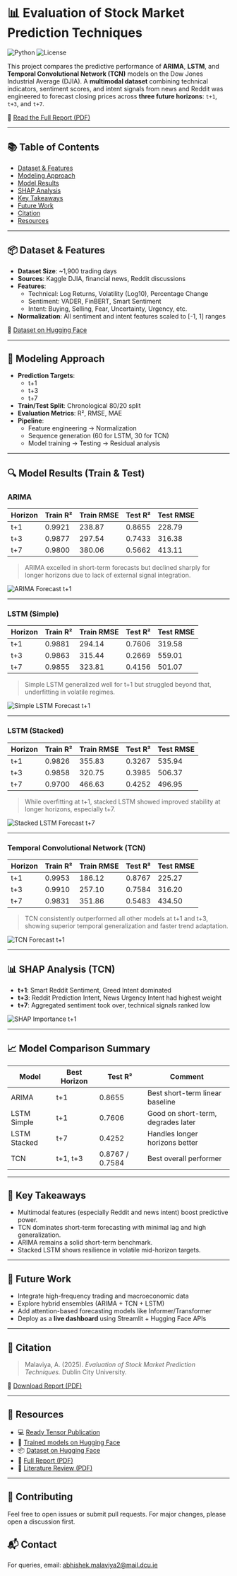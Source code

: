 # 📊 Evaluation of Stock Market Prediction Techniques 
![Python](https://img.shields.io/badge/Python-3.11-blue)
![License](https://img.shields.io/badge/License-MIT-green)

This project compares the predictive performance of **ARIMA**, **LSTM**, and **Temporal Convolutional Network (TCN)** models on the Dow Jones Industrial Average (DJIA). A **multimodal dataset** combining technical indicators, sentiment scores, and intent signals from news and Reddit was engineered to forecast closing prices across **three future horizons**: `t+1`, `t+3`, and `t+7`.

📄 [Read the Full Report (PDF)](https://github.com/abhimlv/ESMPT/blob/main/Documentation/Report/Evaluation_of_Stock_Market_Prediction_Techniques_Report___Abhishek_Malaviya%20(1).pdf)

---

## 📚 Table of Contents
- [Dataset & Features](#-dataset--features)
- [Modeling Approach](#-modeling-approach)
- [Model Results](#-model-results-train--test)
- [SHAP Analysis](#-shap-analysis-tcn)
- [Key Takeaways](#-key-takeaways)
- [Future Work](#-future-work)
- [Citation](#-citation)
- [Resources](#-resources)

---

## 📦 Dataset & Features

- **Dataset Size**: ~1,900 trading days
- **Sources**: Kaggle DJIA, financial news, Reddit discussions
- **Features**:
  - Technical: Log Returns, Volatility (Log10), Percentage Change
  - Sentiment: VADER, FinBERT, Smart Sentiment
  - Intent: Buying, Selling, Fear, Uncertainty, Urgency, etc.
- **Normalization**: All sentiment and intent features scaled to [-1, 1] ranges

📂 [Dataset on Hugging Face](https://huggingface.co/datasets/abhimlv/ESMPT-Dataset)

---

## 🧪 Modeling Approach

- **Prediction Targets**:
  - t+1
  - t+3
  - t+7
- **Train/Test Split**: Chronological 80/20 split
- **Evaluation Metrics**: R², RMSE, MAE
- **Pipeline**:
  - Feature engineering → Normalization
  - Sequence generation (60 for LSTM, 30 for TCN)
  - Model training → Testing → Residual analysis

---

## 🔍 Model Results (Train & Test)

### ARIMA

| Horizon | Train R² | Train RMSE | Test R² | Test RMSE |
|---------|----------|------------|---------|-----------|
| t+1     | 0.9921   | 238.87     | 0.8655  | 228.79    |
| t+3     | 0.9877   | 297.54     | 0.7433  | 316.38    |
| t+7     | 0.9800   | 380.06     | 0.5662  | 413.11    |

> ARIMA excelled in short-term forecasts but declined sharply for longer horizons due to lack of external signal integration.

![ARIMA Forecast t+1](https://raw.githubusercontent.com/abhimlv/ESMPT/main/Plots/arima_test_t_plus_1.png)

---

### LSTM (Simple)

| Horizon | Train R² | Train RMSE | Test R² | Test RMSE |
|---------|----------|------------|---------|-----------|
| t+1     | 0.9881   | 294.14     | 0.7606  | 319.58    |
| t+3     | 0.9863   | 315.44     | 0.2669  | 559.01    |
| t+7     | 0.9855   | 323.81     | 0.4156  | 501.07    |

> Simple LSTM generalized well for t+1 but struggled beyond that, underfitting in volatile regimes.

![Simple LSTM Forecast t+1](https://raw.githubusercontent.com/abhimlv/ESMPT/main/Plots/lstm_test_t_plus_1_simple.png)

---

### LSTM (Stacked)

| Horizon | Train R² | Train RMSE | Test R² | Test RMSE |
|---------|----------|------------|---------|-----------|
| t+1     | 0.9826   | 355.83     | 0.3267  | 535.94    |
| t+3     | 0.9858   | 320.75     | 0.3985  | 506.37    |
| t+7     | 0.9700   | 466.63     | 0.4252  | 496.95    |

> While overfitting at t+1, stacked LSTM showed improved stability at longer horizons, especially t+7.

![Stacked LSTM Forecast t+7](https://raw.githubusercontent.com/abhimlv/ESMPT/main/Plots/lstm_test_t_plus_7_stacked.png)

---

### Temporal Convolutional Network (TCN)

| Horizon | Train R² | Train RMSE | Test R² | Test RMSE |
|---------|----------|------------|---------|-----------|
| t+1     | 0.9953   | 186.12     | 0.8767  | 225.27    |
| t+3     | 0.9910   | 257.10     | 0.7584  | 316.20    |
| t+7     | 0.9831   | 351.86     | 0.5483  | 434.50    |

> TCN consistently outperformed all other models at t+1 and t+3, showing superior temporal generalization and faster trend adaptation.

![TCN Forecast t+1](https://raw.githubusercontent.com/abhimlv/ESMPT/main/Plots/tcn_test_t_plus_1.png)

---

## 📊 SHAP Analysis (TCN)

- **t+1**: Smart Reddit Sentiment, Greed Intent dominated  
- **t+3**: Reddit Prediction Intent, News Urgency Intent had highest weight  
- **t+7**: Aggregated sentiment took over, technical signals ranked low

![SHAP Importance t+1](https://raw.githubusercontent.com/abhimlv/ESMPT/main/Plots/tcn_logret_tplus1_shap_kernel.png)

---

## 📈 Model Comparison Summary

| Model       | Best Horizon | Test R² | Comment                        |
|-------------|--------------|---------|--------------------------------|
| ARIMA       | t+1          | 0.8655  | Best short-term linear baseline |
| LSTM Simple | t+1          | 0.7606  | Good on short-term, degrades later |
| LSTM Stacked| t+7          | 0.4252  | Handles longer horizons better |
| TCN         | t+1, t+3     | 0.8767 / 0.7584 | Best overall performer |

---

## 🧠 Key Takeaways

- Multimodal features (especially Reddit and news intent) boost predictive power.
- TCN dominates short-term forecasting with minimal lag and high generalization.
- ARIMA remains a solid short-term benchmark.
- Stacked LSTM shows resilience in volatile mid-horizon targets.

---

## 🚀 Future Work

- Integrate high-frequency trading and macroeconomic data
- Explore hybrid ensembles (ARIMA + TCN + LSTM)
- Add attention-based forecasting models like Informer/Transformer
- Deploy as a **live dashboard** using Streamlit + Hugging Face APIs


---

## 📝 Citation

> Malaviya, A. (2025). *Evaluation of Stock Market Prediction Techniques.* Dublin City University.

📄 [Download Report (PDF)](https://github.com/abhimlv/ESMPT/blob/main/Documentation/Report/Evaluation_of_Stock_Market_Prediction_Techniques_Report___Abhishek_Malaviya%20(1).pdf)


---

## 📂 Resources

- 💻 [Ready Tensor Publication](https://app.readytensor.ai/publications/evaluation-of-stock-market-prediction-techniques-zVwmjJA8eDi3)
- 🤖 [Trained models on Hugging Face](https://huggingface.co/abhimlv/ESMPT-Models)
- 📦 [Dataset on Hugging Face](https://huggingface.co/datasets/abhimlv/ESMPT-Dataset)
- 📄 [Full Report (PDF)](https://github.com/abhimlv/ESMPT/blob/main/Documentation/Report/Evaluation_of_Stock_Market_Prediction_Techniques_Report___Abhishek_Malaviya%20(1).pdf)
- 📝 [Literature Review (PDF)](https://github.com/abhimlv/ESMPT/blob/main/Documentation/Lit%20Review/Evaluation%20of%20Stock%20Market%20Prediction%20Techniques%20Lit%20Review%20(5).pdf)

---

## 🤝 Contributing
Feel free to open issues or submit pull requests. For major changes, please open a discussion first.

## 📬 Contact
For queries, email: abhishek.malaviya2@mail.dcu.ie
